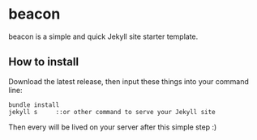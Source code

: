 # beacon
beacon is a simple and quick Jekyll site starter template.
## How to install
Download the latest release, then input these things into your command line:
```
bundle install
jekyll s     ::or other command to serve your Jekyll site
```
Then every will be lived on your server after this simple step :)
